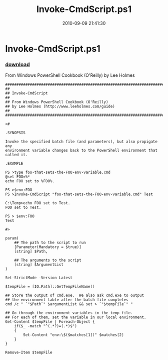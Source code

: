 ﻿---
pid:            2176
poster:         Lee Holmes
title:          Invoke-CmdScript.ps1
date:           2010-09-09 21:41:30
format:         posh
parent:         0
parent:         0

---

# Invoke-CmdScript.ps1

### [download](2176.ps1)

From Windows PowerShell Cookbook (O'Reilly) by Lee Holmes

```posh
##############################################################################
##
## Invoke-CmdScript
##
## From Windows PowerShell Cookbook (O'Reilly)
## by Lee Holmes (http://www.leeholmes.com/guide)
##
##############################################################################

<#

.SYNOPSIS

Invoke the specified batch file (and parameters), but also propigate any
environment variable changes back to the PowerShell environment that
called it.

.EXAMPLE

PS >type foo-that-sets-the-FOO-env-variable.cmd
@set FOO=%*
echo FOO set to %FOO%.

PS >$env:FOO
PS >Invoke-CmdScript "foo-that-sets-the-FOO-env-variable.cmd" Test

C:\Temp>echo FOO set to Test.
FOO set to Test.

PS > $env:FOO
Test

#>

param(
    ## The path to the script to run
    [Parameter(Mandatory = $true)]
    [string] $Path,

    ## The arguments to the script
    [string] $ArgumentList
)

Set-StrictMode -Version Latest

$tempFile = [IO.Path]::GetTempFileName()

## Store the output of cmd.exe.  We also ask cmd.exe to output
## the environment table after the batch file completes
cmd /c " `"$Path`" $argumentList && set > `"$tempFile`" "

## Go through the environment variables in the temp file.
## For each of them, set the variable in our local environment.
Get-Content $tempFile | Foreach-Object {
    if($_ -match "^(.*?)=(.*)$")
    {
        Set-Content "env:\$($matches[1])" $matches[2]
    }
}

Remove-Item $tempFile
```

